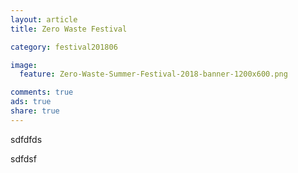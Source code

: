 ```yaml
---
layout: article
title: Zero Waste Festival

category: festival201806

image:
  feature: Zero-Waste-Summer-Festival-2018-banner-1200x600.png

comments: true
ads: true
share: true
---
```



sdfdfds


sdfdsf
